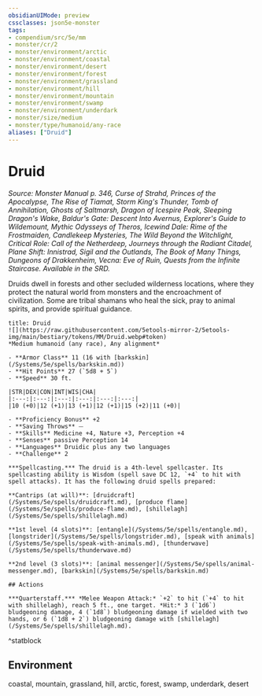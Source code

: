 ```yaml
---
obsidianUIMode: preview
cssclasses: json5e-monster
tags:
- compendium/src/5e/mm
- monster/cr/2
- monster/environment/arctic
- monster/environment/coastal
- monster/environment/desert
- monster/environment/forest
- monster/environment/grassland
- monster/environment/hill
- monster/environment/mountain
- monster/environment/swamp
- monster/environment/underdark
- monster/size/medium
- monster/type/humanoid/any-race
aliases: ["Druid"]
---
```

# Druid
*Source: Monster Manual p. 346, Curse of Strahd, Princes of the Apocalypse, The Rise of Tiamat, Storm King's Thunder, Tomb of Annihilation, Ghosts of Saltmarsh, Dragon of Icespire Peak, Sleeping Dragon's Wake, Baldur's Gate: Descent Into Avernus, Explorer's Guide to Wildemount, Mythic Odysseys of Theros, Icewind Dale: Rime of the Frostmaiden, Candlekeep Mysteries, The Wild Beyond the Witchlight, Critical Role: Call of the Netherdeep, Journeys through the Radiant Citadel, Plane Shift: Innistrad, Sigil and the Outlands, The Book of Many Things, Dungeons of Drakkenheim, Vecna: Eve of Ruin, Quests from the Infinite Staircase. Available in the SRD.*  

Druids dwell in forests and other secluded wilderness locations, where they protect the natural world from monsters and the encroachment of civilization. Some are tribal shamans who heal the sick, pray to animal spirits, and provide spiritual guidance.

```ad-statblock
title: Druid
![](https://raw.githubusercontent.com/5etools-mirror-2/5etools-img/main/bestiary/tokens/MM/Druid.webp#token)
*Medium humanoid (any race), Any alignment*

- **Armor Class** 11 (16 with [barkskin](/Systems/5e/spells/barkskin.md))
- **Hit Points** 27 (`5d8 + 5`)
- **Speed** 30 ft.

|STR|DEX|CON|INT|WIS|CHA|
|:---:|:---:|:---:|:---:|:---:|:---:|
|10 (+0)|12 (+1)|13 (+1)|12 (+1)|15 (+2)|11 (+0)|

- **Proficiency Bonus** +2
- **Saving Throws** ⏤
- **Skills** Medicine +4, Nature +3, Perception +4
- **Senses** passive Perception 14
- **Languages** Druidic plus any two languages
- **Challenge** 2

***Spellcasting.*** The druid is a 4th-level spellcaster. Its spellcasting ability is Wisdom (spell save DC 12, `+4` to hit with spell attacks). It has the following druid spells prepared:

**Cantrips (at will)**: [druidcraft](/Systems/5e/spells/druidcraft.md), [produce flame](/Systems/5e/spells/produce-flame.md), [shillelagh](/Systems/5e/spells/shillelagh.md)

**1st level (4 slots)**: [entangle](/Systems/5e/spells/entangle.md), [longstrider](/Systems/5e/spells/longstrider.md), [speak with animals](/Systems/5e/spells/speak-with-animals.md), [thunderwave](/Systems/5e/spells/thunderwave.md)

**2nd level (3 slots)**: [animal messenger](/Systems/5e/spells/animal-messenger.md), [barkskin](/Systems/5e/spells/barkskin.md)

## Actions

***Quarterstaff.*** *Melee Weapon Attack:* `+2` to hit (`+4` to hit with shillelagh), reach 5 ft., one target. *Hit:* 3 (`1d6`) bludgeoning damage, 4 (`1d8`) bludgeoning damage if wielded with two hands, or 6 (`1d8 + 2`) bludgeoning damage with [shillelagh](/Systems/5e/spells/shillelagh.md).
```
^statblock

## Environment

coastal, mountain, grassland, hill, arctic, forest, swamp, underdark, desert